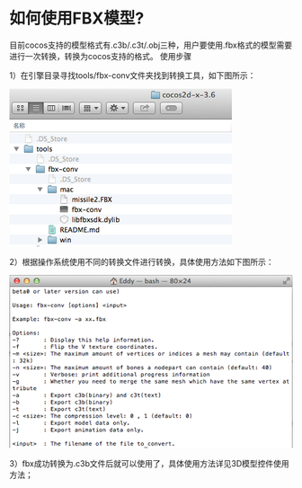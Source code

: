 # **如何使用FBX模型?** #

  目前cocos支持的模型格式有.c3b/.c3t/.obj三种，用户要使用.fbx格式的模型需要进行一次转换，转换为cocos支持的格式。
  使用步骤

  1）在引擎目录寻找tools/fbx-conv文件夹找到转换工具，如下图所示：
        
   ![image](res/image001.png) 

  2）根据操作系统使用不同的转换文件进行转换，具体使用方法如下图所示：

   ![image](res/image002.png) 


  3）fbx成功转换为.c3b文件后就可以使用了，具体使用方法详见3D模型控件使用方法；